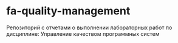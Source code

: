 # fa-quality-management
Репозиторий с отчетами о выполнении лабораторных работ по дисциплине: Управление качеством программных систем

